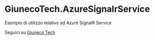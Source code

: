 # GiunecoTech.AzureSignalrService
Esempio di utilizzo relativo ad Azure SignalR Service

Seguici su [Giuneco Tech](http://www.giuneco.tech)

